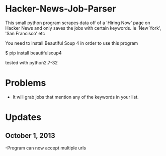 Hacker-News-Job-Parser
======================

This small python program scrapes data off of a 'Hiring Now' page on Hacker News and only saves the jobs with certain keywords. Ie 'New York', 'San Francisco' etc

You need to install Beautiful Soup 4 in order to use this program

$ pip install beautifulsoup4

tested with python2.7-32


Problems
========

- It will grab jobs that mention any of the keywords in your list.


Updates
=======

October 1, 2013
---------------

-Program can now accept multiple urls
